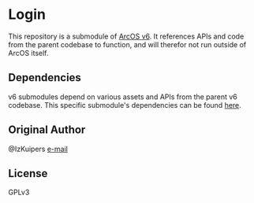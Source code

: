 # Login

This repository is a submodule of [ArcOS v6](https://github.com/IzK-ArcOS/v6). It references APIs and code from the parent codebase to function, and will therefor not run outside of ArcOS itself.

## Dependencies

v6 submodules depend on various assets and APIs from the parent v6 codebase. This specific submodule's dependencies can be found [here](./DEPS.md).
## Original Author

@IzKuipers [e-mail](mailto:izaak@arcapi.nl)

## License

GPLv3
